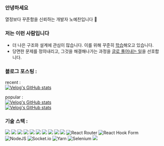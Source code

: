 ### 안녕하세요 
 열정보다 꾸준함을 신뢰하는 개발자 노예찬입니다 🐢

### 저는 이런 사람입니다

- 더 나은 구조와 설계에 관심이 많습니다. 이를 위해 꾸준히 [학습](https://github.com/noy3928/TIL#%ED%81%B4%EB%A6%B0-%EC%95%84%ED%82%A4%ED%85%8D%EC%B2%98)해오고 있습니다.  
- 당면한 문제를 정의내리고, 그것을 해결해나가는 과정을 [글로 풀어내는 일](https://velog.io/@yesbb)을 선호합니다. 


### 블로그 포스팅 : 
recent :   
[![Velog's GitHub stats](https://velog-readme-stats.vercel.app/api?name=yesbb)](https://velog.io/@yesbb)

popular :    
[![Velog's GitHub stats](https://velog-readme-stats.vercel.app/api?name=yesbb&slug=Nextjs에서-이미지-최적화하기)](https://velog.io/@yesbb/Nextjs%EC%97%90%EC%84%9C-%EC%9D%B4%EB%AF%B8%EC%A7%80-%EC%B5%9C%EC%A0%81%ED%99%94%ED%95%98%EA%B8%B0)   
[![Velog's GitHub stats](https://velog-readme-stats.vercel.app/api?name=yesbb&slug=virtual-dom의-성능이-더-좋은이유)](https://velog.io/@yesbb/virtual-dom%EC%9D%98-%EC%84%B1%EB%8A%A5%EC%9D%B4-%EB%8D%94-%EC%A2%8B%EC%9D%80%EC%9D%B4%EC%9C%A0)

### 기술 스택 :

<img src="https://img.shields.io/badge/javascript-F7DF1E?style=for-the-badge&logo=javascript&logoColor=black"> <img src="https://img.shields.io/badge/react-61DAFB?style=for-the-badge&logo=react&logoColor=black"> <img src="https://img.shields.io/badge/typescript-3178C6?style=for-the-badge&logo=typescript&logoColor=black"> <img src="https://img.shields.io/badge/Next-black?style=for-the-badge&logo=next.js&logoColor=white"/> <img src="https://img.shields.io/badge/github%20actions-%232671E5.svg?style=for-the-badge&logo=githubactions&logoColor=white"/> <img src="https://img.shields.io/badge/redux-%23593d88.svg?style=for-the-badge&logo=redux&logoColor=white" /> <img src="https://img.shields.io/badge/-jest-%23C21325?style=for-the-badge&logo=jest&logoColor=white" /> <img src="https://img.shields.io/badge/-TestingLibrary-%23E33332?style=for-the-badge&logo=testing-library&logoColor=white"/> <img src="https://img.shields.io/badge/React%20Hook%20Form-%23EC5990.svg?style=for-the-badge&logo=reacthookform&logoColor=white"/> <img src="https://img.shields.io/badge/MUI-%230081CB.svg?style=for-the-badge&logo=mui&logoColor=white"/> ![React Router](https://img.shields.io/badge/React_Router-CA4245?style=for-the-badge&logo=react-router&logoColor=white)
![React Hook Form](https://img.shields.io/badge/React%20Hook%20Form-%23EC5990.svg?style=for-the-badge&logo=reacthookform&logoColor=white) ![NodeJS](https://img.shields.io/badge/node.js-6DA55F?style=for-the-badge&logo=node.js&logoColor=white) ![Socket.io](https://img.shields.io/badge/Socket.io-black?style=for-the-badge&logo=socket.io&badgeColor=010101) ![Yarn](https://img.shields.io/badge/yarn-%232C8EBB.svg?style=for-the-badge&logo=yarn&logoColor=white) ![Selenium](https://img.shields.io/badge/-selenium-%43B02A?style=for-the-badge&logo=selenium&logoColor=white) <img src="https://img.shields.io/badge/MongoDB-%234ea94b.svg?style=for-the-badge&logo=mongodb&logoColor=white"/>





